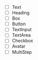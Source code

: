 - [ ] Text
- [ ] Heading
- [ ] Box
- [ ] Button
- [ ] TextInput
- [ ] TextArea  
- [ ] Checkbox
- [ ] Avatar
- [ ] MultiStep
